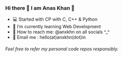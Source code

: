 ### Hi there 👋 I am **Anas Khan** 🚀

- 💻 Started with CP with C, C++ & Python
- 🌱 I’m currently learning Web Development
- 🔎 How to reach me: @anxkhn on all socials ^_^
- 📧 Email me : hello(at)anxkhn(dot)in

###### Feel free to refer my personal code repos responsibly.
